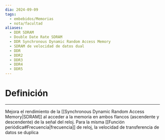 ```yaml
---
dia: 2024-09-09
tags:
  - embebidos/Memorias
  - nota/facultad
aliases:
  - DDR SDRAM
  - Double Date Rate SDRAM
  - DDR Synchronous Dynamic Random Access Memory
  - SDRAM de velocidad de datos dual
  - DDR
  - DDR2
  - DDR3
  - DDR4
  - DDR5
---
```

# Definición
---
Mejora el rendimiento de la [[Synchronous Dynamic Random Access Memory|SDRAM]] al acceder a la memoria en ambos flancos (ascendente y descendente) de la señal del reloj. Para la misma [[Función periódica#Frecuencia|frecuencia]] de reloj, la velocidad de transferencia de datos se duplica